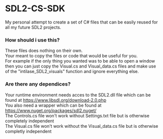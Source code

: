 # SDL2-CS-SDK
My personal attempt to create a set of C# files that can be easily reused for all my future SDL2 projects.


### How should i use this?
These files does nothing on their own.  
Your meant to copy the files or code that would be useful for you.  
For example if the only thing you wanted was to be able to open a window then you can just copy the Visual.cs and Visual_data.cs files and make use of the "intilase_SDL2_visuals" function and ignore everything else.  

### Are there any dependices?
Your runtime environment needs acces to the SDL2.dll file which can be found at https://www.libsdl.org/download-2.0.php  
You also need a wrapper which can be found at https://www.nuget.org/packages/sdl2.nuget/  
The Controls.cs file won't work without Settings.txt file but is otherwise completely independent  
The Visual.cs file won't work without the Visual_data.cs file but is otherwise completly independent
